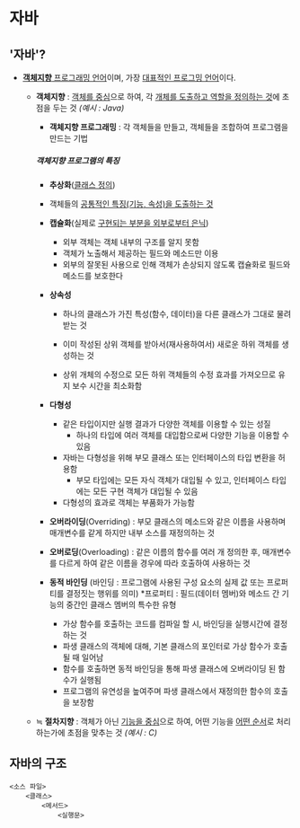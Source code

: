 # 자바

## '자바'?

- <u>**객체지향** 프로그래밍 언어</u>이며, 가장 <u>대표적인 프로그밍 언어</u>이다.

  - **객체지향** : <u>객체를 중심</u>으로 하여, 각 <u>개체를 도출하고 역할을 정의하는 것</u>에 초점을 두는 것 *(예시 : Java)*

    - **객체지향 프로그래밍** : 각 객체들을 만들고, 객체들을 조합하여 프로그램을 만드는 기법

    
    ##### 객체지향 프로그램의 특징
    
    - **추상화**(<u>클래스 정의</u>)
    - 객체들의 <u>공통적인 특징(기능, 속성)을 도출하는 것</u>
    - **캡슐화**(실제로 <u>구현되는 부분을 외부로부터 은닉</u>)
      - 외부 객체는 객체 내부의 구조를 알지 못함
      - 객체가 노출해서 제공하는 필드와 메소드만 이용
      - 외부의 잘못된 사용으로 인해 객체가 손상되지 않도록 캡슐화로 필드와 메소드를 보호한다
    - **상속성**
      - 하나의 클래스가 가진 특성(함수, 데이터)을 다른 클래스가 그대로 물려받는 것
    
      - 이미 작성된 상위 객체를 받아서(재사용하여서) 새로운 하위 객체를 생성하는 것
    
      - 상위 개체의 수정으로 모든 하위 객체들의 수정 효과를 가져오므로 유지 보수 시간을 최소화함
    - **다형성**
      - 같은 타입이지만 실행 결과가 다양한 객체를 이용할 수 있는 성질
        - 하나의 타입에 여러 객체를 대입함으로써 다양한 기능을 이용할 수 있음
      - 자바는 다형성을 위해 부모 클래스 또는 인터페이스의 타입 변환을 허용함
        - 부모 타입에는 모든 자식 객체가 대입될 수 있고, 인터페이스 타입에는 모든 구현 객체가 대입될 수 있음
      - 다형성의 효과로 객체는 부품화가 가능함
    - **오버라이딩**(Overriding) : 부모 클래스의 메소드와 같은 이름을 사용하며 매개변수를 같게 하지만 내부 소스를 재정의하는 것
    - **오버로딩**(Overloading) : 같은 이름의 함수를 여러 개 정의한 후, 매개변수를 다르게 하여 같은 이름을 경우에 따라 호출하여 사용하는 것
    
    
    
    - **동적 바인딩**
      (바인딩 : 프로그램에 사용된 구성 요소의 실제 값 또는 프로퍼티를 결정짓는 행위를 의미)
      *프로퍼티 : 필드(데이터 멤버)와 메소드 간 기능의 중간인 클래스 멤버의 특수한 유형
      - 가상 함수를 호출하는 코드를 컴파일 할 시, 바인딩을 실행시간에 결정하는 것
      - 파생 클래스의 객체에 대해, 기본 클래스의 포인터로 가상 함수가 호출될 때 일어남
      - 함수를 호출하면 동적 바인딩을 통해 파생 클래스에 오버라이딩 된 함수가 실행됨
      - 프로그램의 유연성을 높여주며 파생 클래스에서 재정의한 함수의 호출을 보장함
    
  - ≒ **절차지향** : 객체가 아닌 <u>기능을 중심</u>으로 하여, 어떤 기능을 <u>어떤 순서</u>로 처리하는가에 초점을 맞추는 것 *(예시 : C)*

## 자바의 구조

```
<소스 파일>
	<클래스>
		<메서드>
			<실행문>
```
